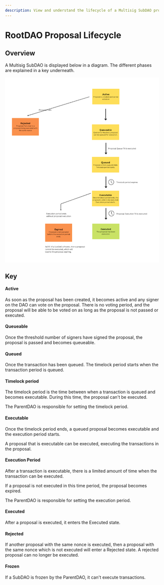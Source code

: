 ```yaml
---
description: View and understand the lifecycle of a Multisig SubDAO proposal.
---
```


# RootDAO Proposal Lifecycle

## Overview

A Multisig SubDAO is displayed below in a diagram. The different phases are explained in a key underneath.

![](../../../../.gitbook/assets/multisig-subdao-proposal-lifecycle.png)

## Key

#### Active
As soon as the proposal has been created, it becomes active and any signer on the DAO can vote on the proposal. There is no voting period, and the proposal will be able to be voted on as long as the proposal is not passed or executed.

#### Queueable
Once the threshold number of signers have signed the proposal, the proposal is passed and becomes queueable.

#### Queued
Once the transaction has been queued. The timelock period starts when the transaction period is queued.

#### Timelock period
The timelock period is the time between when a transaction is queued and becomes executable. During this time, the proposal can't be executed.

The ParentDAO is responsible for setting the timelock period.

#### Executable
Once the timelock period ends, a queued proposal becomes executable and the execution period starts.

A proposal that is executable can be executed, executing the transactions in the proposal.

#### Execution Period
After a transaction is executable, there is a limited amount of time when the transaction can be executed.

If a proposal is not executed in this time period, the proposal becomes expired. 

The ParentDAO is responsible for setting the execution period.

#### Executed
After a proposal is executed, it enters the Executed state.

#### Rejected
If another proposal with the same nonce is executed, then a proposal with the same nonce which is not executed will enter a Rejected state. A rejected proposal can no longer be executed.

#### Frozen
If a SubDAO is frozen by the ParentDAO, it can't execute transactions.